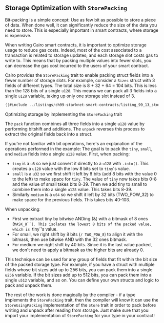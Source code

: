 ## Storage Optimization with `StorePacking`

Bit-packing is a simple concept: Use as few bit as possible to store a piece of data. When done well, it can significantly reduce the size of the data you need to store. This is especially important in smart contracts, where storage is expensive.

When writing Cairo smart contracts, it is important to optimize storage usage to reduce gas costs. Indeed, most of the cost associated to a transaction is related to storage updates; and each storage slot costs gas to write to.
This means that by packing multiple values into fewer slots, you can decrease the gas cost incurred to the users of your smart contract.

Cairo provides the `StorePacking` trait to enable packing struct fields into a fewer number of storage slots. For example, consider a `Sizes` struct with 3 fields of different types. The total size is 8 + 32 + 64 = 104 bits. This is less than the 128 bits of a single `u128`. This means we can pack all 3 fields into a single `u128` variable, taking up only one storage slot instead of 3.

```rust
{{#include ../listings/ch99-starknet-smart-contracts/listing_99_13_storage_packing/src/lib.cairo:here}}
```

<span class="caption">Optimizing storage by implementing the `StorePacking` trait</span>

The `pack` function combines all three fields into a single `u128` value by performing bitshift and additions. The `unpack` reverses this process to extract the original fields back into a struct.

If you're not familiar with bit operations, here's an explanation of the operations performed in the example:
The goal is to pack the `tiny`, `small`, and `medium` fields into a single `u128` value.
First, when packing:

- `tiny` is a `u8` so we just convert it directly to a `u128` with `.into()`. This creates a `u128` value with the low 8 bits set to `tiny`'s value.
- `small` is a `u32` so we first shift it left by 8 bits (add 8 bits with the value 0 to the left) to make space for `tiny`. The value of `tiny` now takes bits 0-8 and the value of small takes bits 8-39. Then we add tiny to small to combine them into a single `u128` value. This takes bits 8-39.
- Similarly `medium` is a `u64` so we shift it left by 32 bits (TWO_POW_32) to make space for the previous fields. This takes bits 40-103.

When unpacking:

- First we extract tiny by bitwise ANDing (&) with a bitmask of 8 ones (` MASK_8``). This isolates the lowest 8 bits of the packed value, which is  `tiny`'s value.
- For small, we right shift by 8 bits (`/ TWO_POW_8`) to align it with the bitmask, then use bitwise AND with the 32 ones bitmask.
- For medium we right shift by 40 bits. Since it is the last value packed, we don't need to apply a bitmask as the higher bits are already 0.

This technique can be used for any group of fields that fit within the bit size of the packed storage type. For example, if you have a struct with multiple fields whose bit sizes add up to 256 bits, you can pack them into a single `u256` variable. If the bit sizes add up to 512 bits, you can pack them into a single `u512` variable, and so on. You can define your own structs and logic to pack and unpack them.

The rest of the work is done magically by the compiler - if a type implements the `StorePacking` trait, then the compiler will know it can use the `StoreUsingPacking` implementation of the `Store` trait in order to pack before writing and unpack after reading from storage. Just make sure that you import your implementation of `StorePacking` for your type in your contract!
